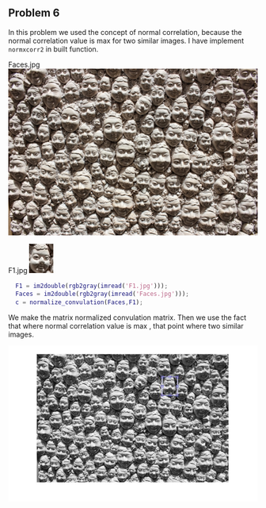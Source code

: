 ## Problem 6

In this problem we used the concept of normal correlation, because the normal correlation value is max for two similar images. I have implement `normxcorr2` in built function.

Faces.jpg			 ![](images/Faces.jpg)              										

F1.jpg			 	 ![](images/F1.jpg)		

```matlab
  F1 = im2double(rgb2gray(imread('F1.jpg')));
  Faces = im2double(rgb2gray(imread('Faces.jpg')));
  c = normalize_convulation(Faces,F1);
```

We make the matrix normalized convulation matrix. Then we use the fact that where normal correlation value is max , that point where two similar images.

![](images/out.jpg)